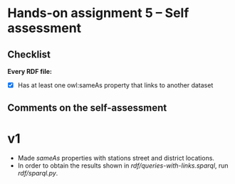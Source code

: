 # Hands-on assignment 5 – Self assessment

## Checklist

**Every RDF file:**

- [X] Has at least one owl:sameAs property that links to another dataset

## Comments on the self-assessment

# v1
* Made _sameAs_ properties with stations street and district locations.
* In order to obtain the results shown in _rdf/queries-with-links.sparql_, run _rdf/sparql.py_.